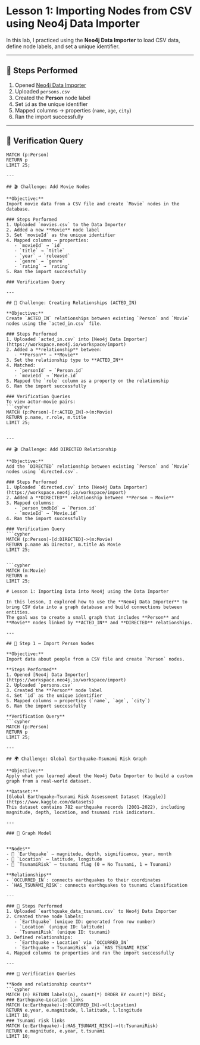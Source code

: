 # Lesson 1: Importing Nodes from CSV using Neo4j Data Importer

In this lab, I practiced using the **Neo4j Data Importer** to load CSV data, define node labels, and set a unique identifier.

---

## 🧱 Steps Performed
1. Opened [Neo4j Data Importer](https://workspace.neo4j.io/workspace/import)
2. Uploaded `persons.csv`
3. Created the **Person** node label
4. Set `id` as the unique identifier
5. Mapped columns → properties (`name`, `age`, `city`)
6. Ran the import successfully

---

## 🧮 Verification Query
```cypher
MATCH (p:Person)
RETURN p
LIMIT 25;

---

## 🎬 Challenge: Add Movie Nodes

**Objective:**  
Import movie data from a CSV file and create `Movie` nodes in the database.

### Steps Performed
1. Uploaded `movies.csv` to the Data Importer  
2. Added a new **Movie** node label  
3. Set `movieId` as the unique identifier  
4. Mapped columns → properties:
   - `movieId` → `id`
   - `title` → `title`
   - `year` → `released`
   - `genre` → `genre`
   - `rating` → `rating`
5. Ran the import successfully

### Verification Query

---

## 🔗 Challenge: Creating Relationships (ACTED_IN)

**Objective:**  
Create `ACTED_IN` relationships between existing `Person` and `Movie` nodes using the `acted_in.csv` file.

### Steps Performed
1. Uploaded `acted_in.csv` into [Neo4j Data Importer](https://workspace.neo4j.io/workspace/import)
2. Added a **relationship** between:
   - **Person** → **Movie**
3. Set the relationship type to **ACTED_IN**
4. Matched:
   - `personId` → `Person.id`
   - `movieId` → `Movie.id`
5. Mapped the `role` column as a property on the relationship
6. Ran the import successfully

### Verification Queries
To view actor–movie pairs:
```cypher
MATCH (p:Person)-[r:ACTED_IN]->(m:Movie)
RETURN p.name, r.role, m.title
LIMIT 25;


---

## 🎬 Challenge: Add DIRECTED Relationship

**Objective:**  
Add the `DIRECTED` relationship between existing `Person` and `Movie` nodes using `directed.csv`.

### Steps Performed
1. Uploaded `directed.csv` into [Neo4j Data Importer](https://workspace.neo4j.io/workspace/import)
2. Added a **DIRECTED** relationship between **Person → Movie**
3. Mapped columns:
   - `person_tmdbId` → `Person.id`
   - `movieId` → `Movie.id`
4. Ran the import successfully

### Verification Query
```cypher
MATCH (p:Person)-[d:DIRECTED]->(m:Movie)
RETURN p.name AS Director, m.title AS Movie
LIMIT 25;


```cypher
MATCH (m:Movie)
RETURN m
LIMIT 25;

# Lesson 1: Importing Data into Neo4j using the Data Importer

In this lesson, I explored how to use the **Neo4j Data Importer** to bring CSV data into a graph database and build connections between entities.  
The goal was to create a small graph that includes **Person** and **Movie** nodes linked by **ACTED_IN** and **DIRECTED** relationships.

---

## 🧱 Step 1 – Import Person Nodes

**Objective:**  
Import data about people from a CSV file and create `Person` nodes.

**Steps Performed**
1. Opened [Neo4j Data Importer](https://workspace.neo4j.io/workspace/import)  
2. Uploaded `persons.csv`  
3. Created the **Person** node label  
4. Set `id` as the unique identifier  
5. Mapped columns → properties (`name`, `age`, `city`)  
6. Ran the import successfully  

**Verification Query**
```cypher
MATCH (p:Person)
RETURN p
LIMIT 25;

---

## 🌍 Challenge: Global Earthquake–Tsunami Risk Graph

**Objective:**  
Apply what you learned about the Neo4j Data Importer to build a custom graph from a real-world dataset.

**Dataset:**  
[Global Earthquake–Tsunami Risk Assessment Dataset (Kaggle)](https://www.kaggle.com/datasets)  
This dataset contains 782 earthquake records (2001–2022), including magnitude, depth, location, and tsunami risk indicators.

---

### 🧩 Graph Model


**Nodes**
- 🌋 `Earthquake` — magnitude, depth, significance, year, month  
- 📍 `Location` — latitude, longitude  
- 🌊 `TsunamiRisk` — tsunami flag (0 = No Tsunami, 1 = Tsunami)

**Relationships**
- `OCCURRED_IN`: connects earthquakes to their coordinates  
- `HAS_TSUNAMI_RISK`: connects earthquakes to tsunami classification  

---

### 🧱 Steps Performed
1. Uploaded `earthquake_data_tsunami.csv` to Neo4j Data Importer  
2. Created three node labels:
   - `Earthquake` (unique ID: generated from row number)
   - `Location` (unique ID: latitude)
   - `TsunamiRisk` (unique ID: tsunami)
3. Defined relationships:
   - `Earthquake → Location` via `OCCURRED_IN`
   - `Earthquake → TsunamiRisk` via `HAS_TSUNAMI_RISK`
4. Mapped columns to properties and ran the import successfully  

---

### 🧮 Verification Queries

**Node and relationship counts**
```cypher
MATCH (n) RETURN labels(n), count(*) ORDER BY count(*) DESC;
### Earthquake–Location links
MATCH (e:Earthquake)-[:OCCURRED_IN]->(l:Location)
RETURN e.year, e.magnitude, l.latitude, l.longitude
LIMIT 10;
### Tsunami risk links
MATCH (e:Earthquake)-[:HAS_TSUNAMI_RISK]->(t:TsunamiRisk)
RETURN e.magnitude, e.year, t.tsunami
LIMIT 10;


